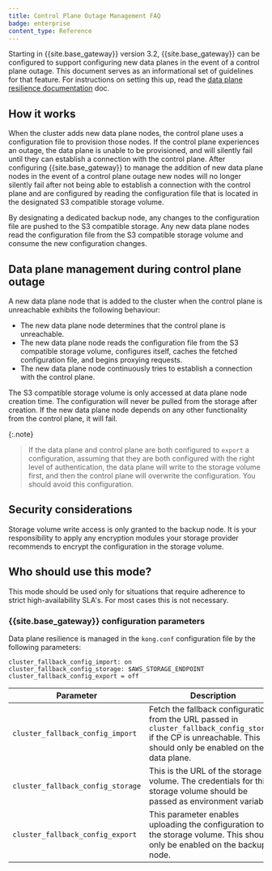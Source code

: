 ```yaml
---
title: Control Plane Outage Management FAQ
badge: enterprise
content_type: Reference
---
```


Starting in {{site.base_gateway}} version 3.2, {{site.base_gateway}} can be configured to support configuring new data planes in the event of a control plane outage. This document serves as an informational set of guidelines for that feature. For instructions on setting this up, read the [data plane resilience documentation](/gateway/latest/kong-enterprise/cp-outage-handling) doc.


## How it works

When the cluster adds new data plane nodes, the control plane uses a configuration file to provision those nodes. If the control plane experiences an outage, the data plane is unable to be provisioned, and will silently fail until they can establish a connection with the control plane. After configuring {{site.base_gateway}} to manage the addition of new data plane nodes in the event of a control plane outage new nodes will no longer silently fail after not being able to establish a connection with the control plane and are configured by reading the configuration file that is located in the designated S3 compatible storage volume. 

By designating a dedicated backup node, any changes to the configuration file are pushed to the S3 compatible storage. Any new data plane nodes read the configuration file from the S3 compatible storage volume and consume the new configuration changes. 


## Data plane management during control plane outage

A new data plane node that is added to the cluster when the control plane is unreachable exhibits the following behaviour:  

* The new data plane node determines that the control plane is unreachable. 
* The new data plane node reads the configuration file from the S3 compatible storage volume, configures itself, caches the fetched configuration file, and begins proxying requests.
* The new data plane node continuously tries to establish a connection with the control plane. 

The S3 compatible storage volume is only accessed at data plane node creation time. The configuration will never be pulled from the storage after creation. If the new data plane node depends on any other functionality from the control plane, it will fail. 

{:.note}
> If the data plane and control plane are both configured to `export` a configuration, assuming that they are both configured with the right level of authentication, the data plane will write to the storage volume first, and then the control plane will overwrite the configuration. You should avoid this configuration.

## Security considerations

Storage volume write access is only granted to the backup node.
It is your responsibility to apply any encryption modules your storage provider recommends to encrypt the configuration in the storage volume. 


## Who should use this mode?

This mode should be used only for situations that require adherence to strict high-availability SLA's. For most cases this is not necessary. 


### {{site.base_gateway}} configuration parameters

Data plane resilience is managed in the `kong.conf` configuration file by the following parameters: 

```
cluster_fallback_config_import: on
cluster_fallback_config_storage: $AWS_STORAGE_ENDPOINT
cluster_fallback_config_export = off
```


| Parameter      | Description |
| ----------- | ----------- |
| `cluster_fallback_config_import`      | Fetch the fallback configuration from the URL passed in `cluster_fallback_config_storage` if the CP is unreachable. This should only be enabled on the data plane.     |
| `cluster_fallback_config_storage`   | This is the URL of the storage volume. The credentials for this storage volume should be passed as environment variables.       |
| `cluster_fallback_config_export` | This parameter enables uploading the configuration to the storage volume. This should only be enabled on the backup node.|
